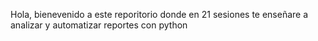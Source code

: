 Hola, bienevenido a este reporitorio donde en 21 sesiones te enseñare a analizar y automatizar reportes con python
